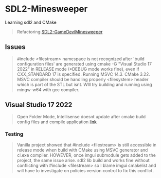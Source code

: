 # SDL2-Minesweeper
Learning sdl2 and CMake
> Refactoring [SDL2-GameDev/Minesweeper](https://github.com/guyllaumedemers/SDL2-GameDev/tree/master/SDL2-Minesweeper)

## Issues
> #include \<filestream> namespace is not recognized after 'build configuration files' are generated using cmake -G "Visual Studio 17 2022" in RELEASE mode (\*DEBUG mode works fine), even if CXX_STANDARD 17 is specified. Running MSVC 14.3. CMake 3.22. MSVC compiler should be handling properly \<filesystem> header which is part of the STL but isnt. WIll try building and running using mingw-w64 with gcc compiler.

## Visual Studio 17 2022
> Open Folder Mode, Intellisense doesnt update after cmake build config files and compile application [link](https://docs.microsoft.com/en-us/cpp/build/open-folder-projects-cpp?view=msvc-170)

### Testing
> Vanilla project showed that #include \<filestream> is still accessible in release mode when build with CMake using MSVC generator and cl.exe compiler. HOWEVER, once imgui submodule gets added to the project, the same issue arise. sdl2 lib build and works fine without conflicting with #include \<filestream> so I blame imgui cmakelist and will have to investigate on policies version control to fix this conflict. 
